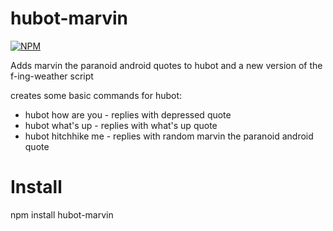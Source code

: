 hubot-marvin
============

[![NPM](https://nodei.co/npm/hubot-marvin.png)](https://nodei.co/npm/hubot-marvin/)

Adds marvin the paranoid android quotes to hubot and a new version of the f-ing-weather script

creates some basic commands for hubot:
* hubot how are you - replies with depressed quote
* hubot what's up - replies with what's up quote
* hubot hitchhike me - replies with random marvin the paranoid android quote

Install
============

npm install hubot-marvin
